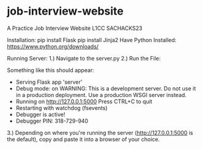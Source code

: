 # job-interview-website
A Practice Job Interview Website
L1CC SACHACKS23


Installation:
pip install Flask
pip install Jinja2
Have Python Installed: https://www.python.org/downloads/ 

Running Server:
1.) Navigate to the server.py
2.) Run the File:

Something like this should appear:

 * Serving Flask app 'server'
 * Debug mode: on
WARNING: This is a development server. Do not use it in a production deployment. Use a production WSGI server instead.
 * Running on http://127.0.0.1:5000
Press CTRL+C to quit
 * Restarting with watchdog (fsevents)
 * Debugger is active!
 * Debugger PIN: 318-729-940


3.) Depending on where you're running the server (http://127.0.0.1:5000 is the default), copy and paste it into a browser of your choice.
